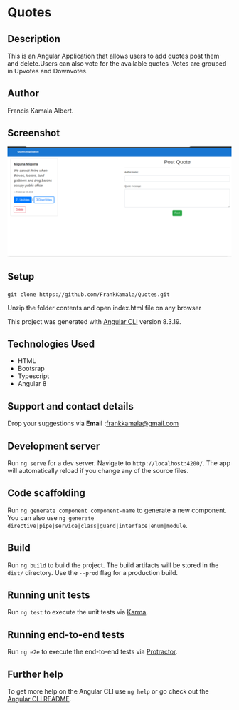 # Quotes

## Description
This is an Angular Application that allows users to add quotes post them and delete.Users can also vote for the available quotes .Votes are grouped in Upvotes and Downvotes.

## Author
Francis Kamala Albert.

## Screenshot
![image](https://github.com/FrankKamala/Quotes/blob/master/src/assets/screen.png)

## Setup
`git clone https://github.com/FrankKamala/Quotes.git`

Unzip the folder contents and open index.html file on any browser

This project was generated with [Angular CLI](https://github.com/angular/angular-cli) version 8.3.19.

## Technologies Used
* HTML
* Bootsrap
* Typescript
* Angular 8


## Support and contact details

Drop your suggestions via **Email** :<frankkamala@gmail.com>
## Development server

Run `ng serve` for a dev server. Navigate to `http://localhost:4200/`. The app will automatically reload if you change any of the source files.

## Code scaffolding

Run `ng generate component component-name` to generate a new component. You can also use `ng generate directive|pipe|service|class|guard|interface|enum|module`.

## Build

Run `ng build` to build the project. The build artifacts will be stored in the `dist/` directory. Use the `--prod` flag for a production build.

## Running unit tests

Run `ng test` to execute the unit tests via [Karma](https://karma-runner.github.io).

## Running end-to-end tests

Run `ng e2e` to execute the end-to-end tests via [Protractor](http://www.protractortest.org/).

## Further help

To get more help on the Angular CLI use `ng help` or go check out the [Angular CLI README](https://github.com/angular/angular-cli/blob/master/README.md).
